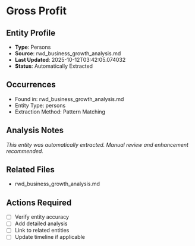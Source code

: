 # Gross Profit

## Entity Profile
- **Type**: Persons
- **Source**: rwd_business_growth_analysis.md
- **Last Updated**: 2025-10-12T03:42:05.074032
- **Status**: Automatically Extracted

## Occurrences
- Found in: rwd_business_growth_analysis.md
- Entity Type: persons
- Extraction Method: Pattern Matching

## Analysis Notes
*This entity was automatically extracted. Manual review and enhancement recommended.*

## Related Files
- rwd_business_growth_analysis.md

## Actions Required
- [ ] Verify entity accuracy
- [ ] Add detailed analysis
- [ ] Link to related entities
- [ ] Update timeline if applicable
